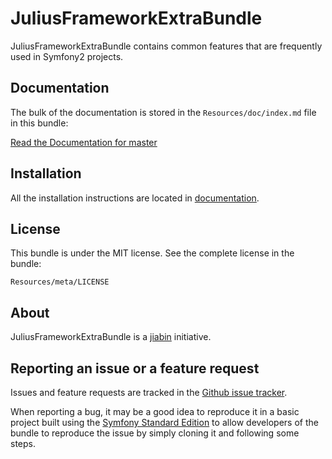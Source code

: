 # JuliusFrameworkExtraBundle

JuliusFrameworkExtraBundle contains common features that are frequently used in Symfony2 projects.

## Documentation

The bulk of the documentation is stored in the `Resources/doc/index.md` file in this bundle:

[Read the Documentation for master](https://github.com/jiabin/JuliusFrameworkExtraBundle/blob/master/Resources/doc/index.md)

## Installation

All the installation instructions are located in [documentation](https://github.com/jiabin/JuliusFrameworkExtraBundle/blob/master/Resources/doc/index.md).

## License

This bundle is under the MIT license. See the complete license in the bundle:
```
Resources/meta/LICENSE
```

## About

JuliusFrameworkExtraBundle is a [jiabin](http://jiabin.net) initiative.

## Reporting an issue or a feature request

Issues and feature requests are tracked in the [Github issue tracker](https://github.com/jiabin/JuliusFrameworkExtraBundle/issues).

When reporting a bug, it may be a good idea to reproduce it in a basic project built using the [Symfony Standard Edition](https://github.com/symfony/symfony-standard) to allow developers of the bundle to reproduce the issue by simply cloning it and following some steps.